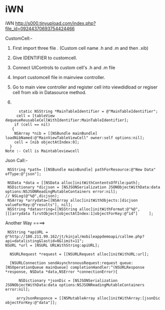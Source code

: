 # iWN
iWN
http://s000.tinyupload.com/index.php?file_id=09244370693754424466

CustomCell:-

1) First import three file . (Custom cell name .h and .m and then .xib)

2) Give IDENTIFIER to customcell.

3) Connect UIControls to custom cell's .h and .m file

4) Import customcell file in mainview controller.

5) Go to main view controller and register cell into viewdidload or regiser cell from xib in Datasource method. 

6) 

          static NSString *MainTableIdentifier = @"MainTableIdentifier";
         cell = [tableView dequeueReusableCellWithIdentifier:MainTableIdentifier];
        if (cell == nil)
       {
        NSArray *nib = [[NSBundle mainBundle] loadNibNamed:@"MainViewTableViewCell" owner:self options:nil];
        cell = [nib objectAtIndex:0];
      }
    Note :- Cell is Maintableviewcell


Json Call:-

     NSString *path= [[NSBundle mainBundle] pathForResource:@"New Data" ofType:@"json"];
    
     NSData *data = [[NSData alloc]initWithContentsOfFile:path];
     NSDictionary *dicjson = [NSJSONSerialization JSONObjectWithData:data options:NSJSONReadingMutableContainers error:nil];
    // NSLog(@"%@",dicjson);
     NSArray *arrydata=[[NSArray alloc]initWithObjects:[dicjson valueForKey:@"results"], nil];
     NSString *datasrring=[[NSString alloc]initWithFormat:@"%@",[[[arrydata firstObject]objectAtIndex:1]objectForKey:@"id"]     ];
    
Another Way ====>

     NSString *apiURL = @"http://180.211.99.162/jt/kinjal/mobileappdemoapi/callme.php?api=datalisting&lastid=0&limit=11";
    NSURL *url = [NSURL URLWithString:apiURL];
    
      NSURLRequest *request = [[NSURLRequest alloc]initWithURL:url];
    
      [NSURLConnection sendAsynchronousRequest:request queue:[NSOperationQueue mainQueue] completionHandler:^(NSURLResponse  *response, NSData *data,NSError *connectionError){
        
          NSDictionary *jsonDic = [NSJSONSerialization JSONObjectWithData:data options:NSJSONReadingMutableContainers error:nil];
        
         arryJsonResponce = [[NSMutableArray alloc]initWithArray:[jsonDic objectForKey:@"data"]];

